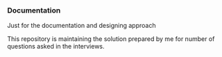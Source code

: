 ### Documentation
Just for the documentation and designing approach

This repository is maintaining the solution prepared by me for number of questions asked in the interviews. 
